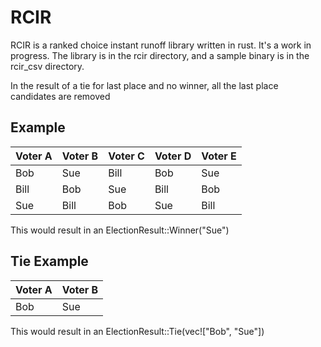 # RCIR
RCIR is a ranked choice instant runoff library written in rust. It's a work in progress. The library is in the rcir directory, and a sample binary is in the rcir_csv directory.

In the result of a tie for last place and no winner, all the last place candidates are removed

## Example
| Voter A | Voter B | Voter C | Voter D | Voter E |
|---------|---------|---------|---------|---------|
| Bob     | Sue     | Bill    | Bob     | Sue     |
| Bill    | Bob     | Sue     | Bill    | Bob     |
| Sue     | Bill    | Bob     | Sue     | Bill    |

This would result in an ElectionResult::Winner("Sue")

## Tie Example

| Voter A | Voter B |
|---------|---------|
| Bob     | Sue     |

This would result in an ElectionResult::Tie(vec!["Bob", "Sue"])


